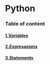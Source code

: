 # Python
 
 ### Table of content
 #### [1.Variables](https://github.com/vineethraik/pythondiary/tree/main/src/variables-expressions-statements#variables)
 #### [2.Expresasions](https://github.com/vineethraik/pythondiary/tree/main/src/variables-expressions-statements#expressions)
 #### [3.Statements](https://github.com/vineethraik/pythondiary/tree/main/src/variables-expressions-statements#statements)
